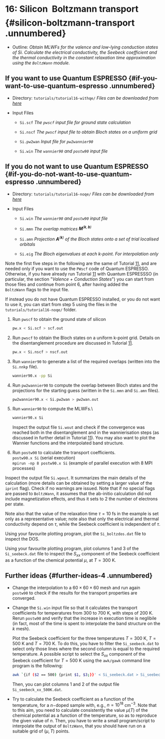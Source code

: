 # 16: Silicon &#151; Boltzmann transport {#silicon-boltzmann-transport .unnumbered}

-   Outline: *Obtain MLWFs for the valence and low-lying conduction
    states of Si. Calculate the electrical conductivity, the Seebeck
    coefficient and the thermal conductivity in the constant relaxation
    time approximation using the `BoltzWann` module.*

## If you want to use Quantum ESPRESSO {#if-you-want-to-use-quantum-espresso .unnumbered}

-   Directory: `tutorials/tutorial16-withqe/` *Files can be downloaded from [here](https://github.com/wannier-developers/wannier90/tree/develop/tutorials/tutorial16)*

-   Input Files

    -    `Si.scf` *The `pwscf` input file for ground state
        calculation*

    -    `Si.nscf` *The `pwscf` input file to obtain Bloch
        states on a uniform grid*

    -    `Si.pw2wan` *Input file for `pw2wannier90`*

    -    `Si.win` *The `wannier90` and `postw90` input file* 

## If you do not want to use Quantum ESPRESSO {#if-you-do-not-want-to-use-quantum-espresso .unnumbered}

-   Directory: `tutorials/tutorial16-noqe/` *Files can be downloaded from [here](https://github.com/wannier-developers/wannier90/tree/develop/tutorials/tutorial16)*

-   Input Files

    -    `Si.win` *The `wannier90` and `postw90` input file*

    -    `Si.mmn` *The overlap matrices
        $\mathbf{M}^{(\mathbf{k},\mathbf{b})}$*

    -    `Si.amn` *Projection $\mathbf{A}^{(\mathbf{k})}$ of the Bloch
        states onto a set of trial localised orbitals*

    -    `Si.eig` *The Bloch eigenvalues at each k-point. For
        interpolation only*

Note the first five steps in the following are the same of Tutorial [11](tutorial_11.md#silicon-valence-and-low-lying-conduction-states),
and are needed only if you want to use the `PWscf` code of Quantum
ESPRESSO. Otherwise, if you have already run Tutorial [11](tutorial_11.md#silicon-valence-and-low-lying-conduction-states) with Quantum
ESPRESSSO (in particular, the section "*Valence + Conduction States*")
you can start from those files and continue from point 6, after having
added the `BoltzWann` flags to the input file.

If instead you do not have Quantum ESPRESSO installed, or you do not
want to use it, you can start from step 5 using the files in the
`tutorials/tutorial16-noqe/` folder.

1.  Run `pwscf` to obtain the ground state of silicon

    ```bash title="Terminal"
    pw.x < Si.scf > scf.out
    ```

2.  Run `pwscf` to obtain the Bloch states on a uniform
    k-point grid. Details on the disentanglement procedure are discussed
    in Tutorial [11](tutorial_11.md#silicon-valence-and-low-lying-conduction-states).

    ```bash title="Terminal"
    pw.x < Si.nscf > nscf.out
    ```

3.  Run `wannier90` to generate a list of the required overlaps (written
    into the `Si.nnkp` file).

    ```bash title="Terminal"
    wannier90.x -pp Si
    ```

4.  Run `pw2wannier90` to compute the overlap between Bloch states and
    the projections for the starting guess (written in the `Si.mmn` and
    `Si.amn` files).

    ```bash title="Terminal"
    pw2wannier90.x < Si.pw2wan > pw2wan.out
    ```

5.  Run `wannier90` to compute the MLWFs.\

    ```bash title="Terminal"
    wannier90.x Si
    ```

    Inspect the output file `Si.wout` and check if the convergence was
    reached both in the disentanglement and in the wannierisation steps
    (as discussed in further detail in Tutorial [11](tutorial_11.md#silicon-valence-and-low-lying-conduction-states)). You may also want to
    plot the Wannier functions and the interpolated band structure.

6.  Run `postw90` to calculate the transport coefficients.\
    `postw90.x Si` (serial execution)\
    `mpirun -np 8 postw90.x Si` (example of parallel execution with 8
    MPI processes)

Inspect the output file `Si.wpout`. It summarizes the main details of
the calculation (more details can be obtained by setting a larger value
of the `iprint` flag). Check if no warnings are issued. Note that if no
special flags are passed to `BoltzWann`, it assumes that the ab-initio
calculation did not include magnetization effects, and thus it sets to 2
the number of electrons per state.

Note also that the value of the relaxation time $\tau=10$ fs in the
example is set only as a representative value; note also that only the
electrical and thermal conductivity depend on $\tau$, while the Seebeck
coefficient is independent of $\tau$.

Using your favourite plotting program, plot the `Si_boltzdos.dat` file
to inspect the DOS.

Using your favourite plotting program, plot columns 1 and 3 of the
`Si_seebeck.dat` file to inspect the $S_{xx}$ component of the Seebeck
coefficient as a function of the chemical potential $\mu$, at $T=300$ K.

## Further ideas {#further-ideas-4 .unnumbered}

-   Change the interpolation to a $60\times 60\times 60$ mesh and run
    again `postw90` to check if the results for the transport properties
    are converged.

-   Change the `Si.win` input file so that it calculates the transport
    coefficients for temperatures from 300 to 700 K, with steps of
    200 K. Rerun `postw90` and verify that the increase in execution
    time is neglibile (in fact, most of the time is spent to interpolate
    the band structure on the $k$ mesh).

    Plot the Seebeck coefficient for the three temperatures $T=300$ K,
    $T=500$ K and $T=700$ K. To do this, you have to filter the
    `Si_seebeck.dat` to select only those lines where the second column
    is equal to the required temperature. A possible script to select
    the $S_{xx}$ component of the Seebeck coefficient for $T=500$ K
    using the `awk/gawk` command line program is the following:

    ```bash title="Terminal"
    awk `{if ($2 == 500) {print $1, $3;}}' < Si_seebeck.dat > Si_seebeck_xx_500K.dat
    ```

    Then, you can plot columns 1 and 2 of the output file
    `Si_seebeck_xx_500K.dat`.

-   Try to calculate the Seebeck coefficient as a function of the
    temperature, for a $n-$doped sample with, e.g., $n=10^{18}$
    cm$^{-3}$. Note that to this aim, you need to calculate consistently
    the value $\mu(T)$ of the chemical potential as a function of the
    temperature, so as to reproduce the given value of $n$. Then, you
    have to write a small program/script to interpolate the output of
    `BoltzWann`, that you should have run on a suitable grid of
    $(\mu,T)$ points.
